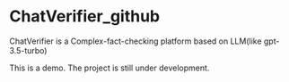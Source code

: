 # ChatVerifier_github
ChatVerifier is a Complex-fact-checking platform based on LLM(like gpt-3.5-turbo)

This is a demo. The project is still under development.

